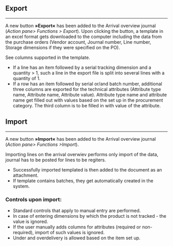## Export
___
A new button **»Export«** has been added to the Arrival overview journal (_Action pane> Functions > Export_). Upon clicking the button, a template in an excel format gets downloaded to the computer including the data from the purchase orders (Vendor account, Journal number, Line number, Storage dimensions if they were specified on the PO).

See columns supported in the template.

- If a line has an item followed by a serial tracking dimension and a quantity > 1, such a line in the export file is split into several lines with a quantity of 1.
- If a row has an item followed by serial or/and batch number, additional three columns are exported for the technical attributes (Attribute type name, Attribute name, Attribute value). Attribute type name and attribute name get filled out with values based on the set up in the procurement category. The third column is to be filled in with value of the attribute.

## Import
___
A new button **»Import«** has been added to the Arrival overview journal (_Action pane> Functions >Import_). 

Importing lines on the arrival overwiev performs only import of the data, journal has to be posted for lines to be regiters.
- Successfully imported templated is then added to the document as an attachment.
- If template contains batches, they get automatically created in the system.

### Controls upon import: 
- Standard controls that apply to manual entry are performed. 
- In case of entering dimensions by which the product is not tracked -  the value is ignored.
- If the user manually adds columns for attributes (required or non-required), import of such values is ignored.
- Under and overdelivery is allowed based on the item set up. 


